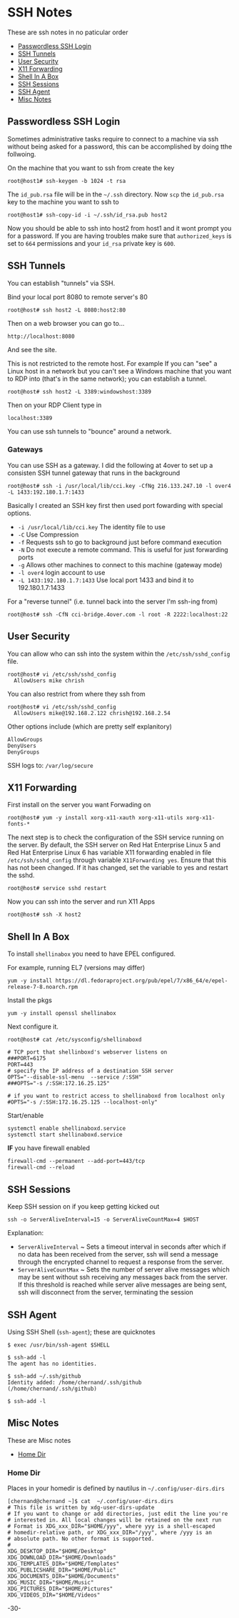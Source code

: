 # SSH Notes

These are ssh notes in no paticular order

* [Passwordless SSH Login](#passwordless-ssh-login)
* [SSH Tunnels](#ssh-tunnels)
* [User Security](#user-security)
* [X11 Forwarding](#x11-forwarding)
* [Shell In A Box](#shell-in-a-box)
* [SSH Sessions](#ssh-sessions)
* [SSH Agent](#ssh-agent)
* [Misc Notes](#misc-notes)

## Passwordless SSH Login


Sometimes administrative tasks require to connect to a machine via ssh without being asked for a password, this can be accomplished by doing tthe follwoing.

On the machine that you want to ssh from create the key

```
root@host1# ssh-keygen -b 1024 -t rsa
```

The `id_pub.rsa` file will be in the `~/.ssh` directory. Now `scp` the `id_pub.rsa` key to the machine you want to ssh to

```
root@host1# ssh-copy-id -i ~/.ssh/id_rsa.pub host2
```
Now you should be able to ssh into host2 from host1 and it wont prompt you for a password. If you are having troubles make sure that `authorized_keys` is set to `664` permissions and your `id_rsa` private key is `600`.

## SSH Tunnels

You can establish "tunnels" via SSH.

Bind your local port 8080 to remote server's 80

```
root@host# ssh host2 -L 8080:host2:80
```

Then on a web browser you can go to...

```
http://localhost:8080
```

And see the site.

This is not restricted to the remote host. For example If you can "see" a Linux host in a network but you can't see a Windows machine that you want to RDP into (that's in the same network); you can establish a tunnel.

```
root@host# ssh host2 -L 3389:windowshost:3389
```

Then on your RDP Client type in

```
localhost:3389
```

You can use ssh tunnels to "bounce" around a network.

### Gateways

You can use SSH as a gateway. I did the following at 4over to set up a consisten SSH tunnel gateway that runs in the background

```
root@host# ssh -i /usr/local/lib/cci.key -CfNg 216.133.247.10 -l over4 -L 1433:192.180.1.7:1433
```

Basically I created an SSH key first then used port fowarding with special options.

* `-i /usr/local/lib/cci.key` The identity file to use
* `-C` Use Compression
* `-f` Requests ssh to go to background just before command execution
* `-N` Do not execute a remote command.  This is useful for just forwarding ports
* `-g` Allows other machines to connect to this machine (gateway mode)
* `-l over4` login account to use
* `-L 1433:192.180.1.7:1433` Use local port 1433 and bind it to 192.180.1.7:1433

For a "reverse tunnel" (i.e. tunnel back into the server I'm ssh-ing from)

```
root@host# ssh -CfN cci-bridge.4over.com -l root -R 2222:localhost:22
```

## User Security

You can allow who can ssh into the system within the `/etc/ssh/sshd_config` file.

```
root@host# vi /etc/ssh/sshd_config
  AllowUsers mike chrish
```

You can also restrict from where they ssh from

```
root@host# vi /etc/ssh/sshd_config
  AllowUsers mike@192.168.2.122 chrish@192.168.2.54
```

Other options include (which are pretty self explanitory)

```
AllowGroups
DenyUsers
DenyGroups
```

SSH logs to: `/var/log/secure`

## X11 Forwarding

First install on the server you want Forwading on

```
root@host# yum -y install xorg-x11-xauth xorg-x11-utils xorg-x11-fonts-*
```


The next step is to check the configuration of the SSH service running on the server. By default, the SSH
server on Red Hat Enterprise Linux 5 and Red Hat Enterprise Linux 6 has variable X11 forwarding enabled
in file `/etc/ssh/sshd_config` through variable `X11Forwarding yes`. Ensure that this has not been
changed. If it has changed, set the variable to yes and restart the sshd.

```
root@host# service sshd restart
```

Now you can ssh into the server and run X11 Apps

```
root@host# ssh -X host2
```

## Shell In A Box

To install `shellinabox` you need to have EPEL configured.

For example, running EL7 (versions may differ)

```
yum -y install https://dl.fedoraproject.org/pub/epel/7/x86_64/e/epel-release-7-8.noarch.rpm
```

Install the pkgs

```
yum -y install openssl shellinabox
```

Next configure it.

```
root@host# cat /etc/sysconfig/shellinaboxd

# TCP port that shellinboxd's webserver listens on
###PORT=6175
PORT=443
# specify the IP address of a destination SSH server
OPTS="--disable-ssl-menu  --service /:SSH"
###OPTS="-s /:SSH:172.16.25.125"

# if you want to restrict access to shellinaboxd from localhost only
#OPTS="-s /:SSH:172.16.25.125 --localhost-only"
```

Start/enable

```
systemctl enable shellinaboxd.service
systemctl start shellinaboxd.service
```

**IF** you have firewall enabled

```
firewall-cmd --permanent --add-port=443/tcp
firewall-cmd --reload
```

## SSH Sessions

Keep SSH session on if you keep getting kicked out

```
ssh -o ServerAliveInterval=15 -o ServerAliveCountMax=4 $HOST
```

Explanation:
  * `ServerAliveInterval` ~ Sets a timeout interval in seconds after which if no data has been received from the server, ssh will send a message through the encrypted channel to request a response from the server.
  * `ServerAliveCountMax` ~ Sets the number of server alive messages which may be sent without ssh receiving any messages back from the server.  If this threshold is reached while server alive messages are being sent, ssh will disconnect from the server, terminating the session

## SSH Agent

Using SSH Shell (`ssh-agent`); these are quicknotes

```
$ exec /usr/bin/ssh-agent $SHELL

$ ssh-add -l
The agent has no identities.

$ ssh-add ~/.ssh/github
Identity added: /home/chernand/.ssh/github (/home/chernand/.ssh/github)

$ ssh-add -l

```

## Misc Notes

These are Misc notes

* [Home Dir](#home-dir)

### Home Dir

Places in your homedir is defined by nautilus in `~/.config/user-dirs.dirs`

```
[chernand@chernand ~]$ cat  ~/.config/user-dirs.dirs
# This file is written by xdg-user-dirs-update
# If you want to change or add directories, just edit the line you're
# interested in. All local changes will be retained on the next run
# Format is XDG_xxx_DIR="$HOME/yyy", where yyy is a shell-escaped
# homedir-relative path, or XDG_xxx_DIR="/yyy", where /yyy is an
# absolute path. No other format is supported.
#
XDG_DESKTOP_DIR="$HOME/Desktop"
XDG_DOWNLOAD_DIR="$HOME/Downloads"
XDG_TEMPLATES_DIR="$HOME/Templates"
XDG_PUBLICSHARE_DIR="$HOME/Public"
XDG_DOCUMENTS_DIR="$HOME/Documents"
XDG_MUSIC_DIR="$HOME/Music"
XDG_PICTURES_DIR="$HOME/Pictures"
XDG_VIDEOS_DIR="$HOME/Videos"
```

-30-
